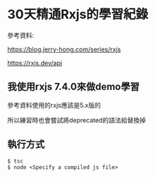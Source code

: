 # 30天精通Rxjs的學習紀錄
參考資料:

https://blog.jerry-hong.com/series/rxjs

https://rxjs.dev/api

## 我使用rxjs 7.4.0來做demo學習
參考資料使用的rxjs應該是5.x版的

所以練習時也會嘗試將deprecated的語法給替換掉

## 執行方式
```
$ tsc
$ node <Specify a compiled js file>
```

